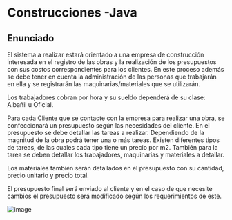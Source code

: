 # Construcciones -Java

## Enunciado

El sistema a realizar estará orientado a una empresa de construcción interesada en el registro de las obras
y la realización de los presupuestos con sus costos correspondientes para los clientes. En este proceso además 
se debe tener en cuenta la administración de las personas que trabajarán en ella y se registrarán las maquinarias/materiales 
que se utilizarán. 

Los trabajadores cobran por hora y su sueldo dependerá de su clase: Albañil u Oficial.

Para cada Cliente que se contacte con la empresa para realizar una obra, se confeccionará un presupuesto según las necesidades del cliente.
En el presupuesto se debe detallar las tareas a realizar. Dependiendo de la magnitud de la obra podrá tener una o más tareas. Existen diferentes
tipos de tareas, de las cuales cada tipo tiene un precio por m2. También para la tarea se deben detallar los trabajadores, maquinarias y materiales
a detallar. 

Los materiales también serán detallados en el presupuesto con su cantidad, precio unitario y precio total.

El presupuesto final será enviado al cliente y en el caso de que necesite cambios el presupuesto será modificado según los requerimientos de este.

![image](https://user-images.githubusercontent.com/80866680/147144940-b8911499-e5c9-4fed-804b-897e083b95af.png)

